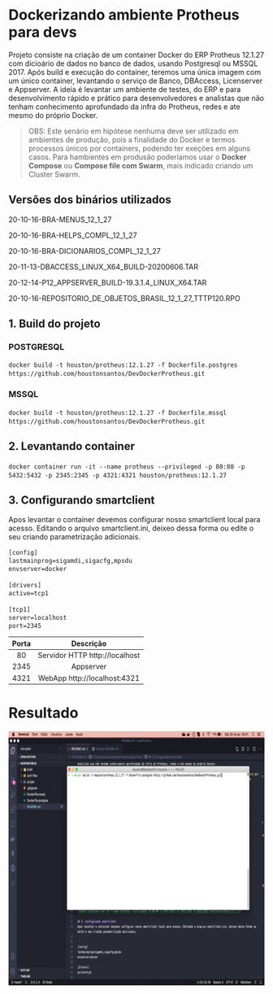 # Dockerizando ambiente Protheus para devs

Projeto consiste na criação de um container Docker do ERP Protheus 12.1.27 com dicioário de dados no banco de dados, usando Postgresql ou MSSQL 2017. Após build e execução do container, teremos uma única imagem com um único container, levantando o serviço de Banco, DBAccess, Licenserver e Appserver. A ideia é levantar um ambiente de testes, do ERP e para desenvolvimento rápido e prático para desenvolvedores e analistas que não tenham conhecimento aprofundado da infra do Protheus, redes e ate mesmo do próprio Docker.

>OBS: Este senário em hipótese nenhuma deve ser utilizado em ambientes de produção, pois a finalidade do Docker e termos processos únicos por containers, podendo ter exeções em alguns casos. Para hambientes em produsão poderiamos usar o **Docker Compose** ou **Compose file com Swarm**, mais indicado criando um Cluster Swarm.

## Versões dos binários utilizados

20-10-16-BRA-MENUS_12_1_27

20-10-16-BRA-HELPS_COMPL_12_1_27

20-10-16-BRA-DICIONARIOS_COMPL_12_1_27

20-11-13-DBACCESS_LINUX_X64_BUILD-20200606.TAR

20-12-14-P12_APPSERVER_BUILD-19.3.1.4_LINUX_X64.TAR

20-10-16-REPOSITORIO_DE_OBJETOS_BRASIL_12_1_27_TTTP120.RPO

## 1. Build do projeto

### POSTGRESQL
`docker build -t houston/protheus:12.1.27 -f Dockerfile.postgres https://github.com/houstonsantos/DevDockerProtheus.git`

### MSSQL 
`docker build -t houston/protheus:12.1.27 -f Dockerfile.mssql https://github.com/houstonsantos/DevDockerProtheus.git`

## 2. Levantando container
`docker container run -it --name protheus --privileged -p 80:80 -p 5432:5432 -p 2345:2345 -p 4321:4321 houston/protheus:12.1.27`

## 3. Configurando smartclient
Apos levantar o container devemos configurar nosso smartclient local para acesso. Editando o arquivo smartclient.ini, deixeo dessa forma ou edite o seu criando parametrização adicionais.

```
[config]
lastmainprog=sigamdi,sigacfg,mpsdu
envserver=docker

[drivers]
active=tcp1

[tcp1]
server=localhost
port=2345
```

Porta | Descrição
:------: | :---------------:
80 | Servidor HTTP http://localhost
2345 | Appserver
4321 | WebApp http://localhost:4321

# Resultado

<p align="center">
    <img width="800" height="500" src="animation.gif">
</p>